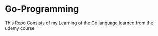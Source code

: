 # Go-Programming
This Repo Consists of my Learning of the Go language learned from the udemy course 
